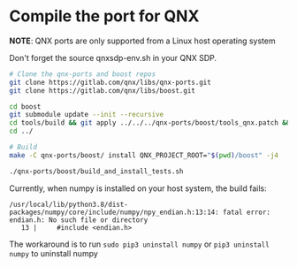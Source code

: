 # Compile the port for QNX

**NOTE**: QNX ports are only supported from a Linux host operating system

Don't forget the source qnxsdp-env.sh in your QNX SDP.

```bash
# Clone the qnx-ports and boost repos
git clone https://gitlab.com/qnx/libs/qnx-ports.git
git clone https://gitlab.com/qnx/libs/boost.git

cd boost
git submodule update --init --recursive
cd tools/build && git apply ../../../qnx-ports/boost/tools_qnx.patch && cd -
cd ../

# Build
make -C qnx-ports/boost/ install QNX_PROJECT_ROOT="$(pwd)/boost" -j4

./qnx-ports/boost/build_and_install_tests.sh
```

Currently, when numpy is installed on your host system, the build fails:

```console
/usr/local/lib/python3.8/dist-packages/numpy/core/include/numpy/npy_endian.h:13:14: fatal error: endian.h: No such file or directory
   13 |     #include <endian.h>
```

The workaround is to run `sudo pip3 uninstall numpy` or `pip3 uninstall numpy` to uninstall numpy
